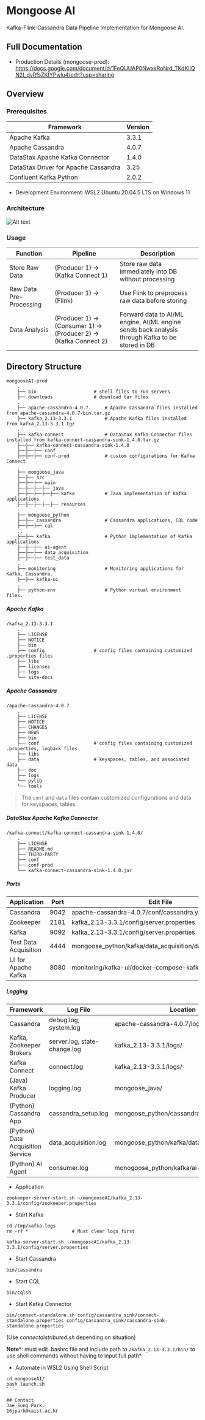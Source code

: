 # Mongoose AI
Kafka-Flink-Cassandra Data Pipeline Implementation for Mongoose AI.

## Full Documentation
* Production Details (mongoose-prod): https://docs.google.com/document/d/1FeQUUAP0NwxkRoNrd_TKdKlIQN2l_dvRfsZKIYPwlu4/edit?usp=sharing

## Overview

### Prerequisites
| Framework         | Version |
| ----------------- | ------------- |
| Apache Kafka      | 3.3.1  |
| Apache Cassandra  | 4.0.7  |
| DataStax Apache Kafka Connector | 1.4.0 |
| DataStax Driver for Apache Cassandra | 3.25 |
| Confluent Kafka Python | 2.0.2 |

* Development Environment: WSL2 Ubuntu 20.04.5 LTS on Windows 11

### Architecture
![Alt text](/architecture.jpg?raw=true "Data Pipeline Architecture")

### Usage
| Function | Pipeline | Description |
| -------- | -------- | ----------- |
| Store Raw Data | (Producer 1) → (Kafka Connect 1) | Store raw data immediately into DB without processing |
| Raw Data Pre-Processing | (Producer 1) → (Flink) | Use Flink to preprocess raw data before storing |
| Data Analysis | (Producer 1) → (Consumer 1) → (Producer 2) → (Kafka Connect 2) | Forward data to AI/ML engine, AI/ML engine sends back analysis through Kafka to be stored in DB |

## Directory Structure

```
mongooseAI-prod
    .
    ├── bin                     # shell files to run servers
    ├── downloads               # download tar files
    .
    ├── apache-cassandra-4.0.7      # Apache Cassandra files installed from apache-cassandra-4.0.7-bin.tar.gz
    ├── kafka_2.13-3.3.1            # Apache Kafka files installed from kafka_2.13-3.3.1.tgz
    .
    ├── kafka-connect               # DataStax Kafka Connector files installed from kafka-connect-cassandra-sink-1.4.0.tar.gz
    ├──├── kafka-connect-cassandra-sink-1.4.0
    ├──├──├── conf
    ├──├──├── conf-prod             # custom configurations for Kafka Connect
    .
    ├── mongoose_java
    ├──├── src
    ├──├──├── main
    ├──├──├──├── java
    ├──├──├──├──├── kafka           # Java implementation of Kafka applications
    ├──├──├──├──├── resources
    .
    ├── mongoose_python
    ├──├── cassandra                # Cassandra applications, CQL code
    ├──├──├── cql
    ..
    ├──├── kafka                    # Python implementation of Kafka applications
    ├──├──├── ai-agent
    ├──├──├── data_acquisition
    ├──├──├── test_data
    .
    ├── monitoring                  # Monitoring applications for Kafka, Cassandra.
    ├──├── kafka-ui
    .
    ├── python-env                  # Python virtual environment files.
```

##### Apache Kafka
```
/kafka_2.13-3.3.1
    .
    ├── LICENSE
    ├── NOTICE
    ├── bin                   
    ├── config                  # config files containing customized .properties files
    ├── libs                    
    ├── licenses
    ├── logs
    └── site-docs
```

##### Apache Cassandra
```
/apache-cassandra-4.0.7
    .
    ├── LICENSE
    ├── NOTICE
    ├── CHANGES
    ├── NEWS
    ├── bin                   
    ├── conf                    # config files containing customized .properties, logback files
    ├── libs                    
    ├── data                    # keyspaces, tables, and associated data
    ├── doc
    ├── logs
    └── pylib
    └── tools
```
> The `conf` and `data` files contain customized configurations and data for keyspaces, tables.

##### DataStax Apache Kafka Connector
```
/kafka-connect/kafka-connect-cassandra-sink-1.4.0/
    .
    ├── LICENSE
    ├── README.md
    ├── THIRD-PARTY
    ├── conf
    ├── conf-prod
    └── kafka-connect-cassandra-sink-1.4.0.jar
```

##### Ports
| Application | Port | Edit File |
| ----------- | ---- | --------- |
| Cassandra | 9042 | apache-cassandra-4.0.7/conf/cassandra.yaml |
| Zookeeper | 2181 | kafka_2.13-3.3.1/config/server.properties|
| Kafka | 9092 | kafka_2.13-3.3.1/config/server.properties |
| Test Data Acquisition | 4444 | mongoose_python/kafka/data_acquisition/data_acquisition.py |
| UI for Apache Kafka | 8080 | monitoring/kafka-ui/docker-compose-kafka-ui.yaml |

##### Logging
| Framework | Log File | Location |
| ----------- | ---- | --------- |
| Cassandra | debug.log, system.log | apache-cassandra-4.0.7/logs/ |
| Kafka, Zookeeper Brokers | server.log, state-change.log | kafka_2.13-3.3.1/logs/ |
| Kafka Connect | connect.log | kafka_2.13-3.3.1/logs/ |
| (Java) Kafka Producer | logging.log | mongoose_java/ |
| (Python) Cassandra App | cassandra_setup.log | mongoose_python/cassandra/logs/ |
| (Python) Data Acquisition Service | data_acquisition.log | mongoose_python/kafka/data_acquisition/logs/ |
| (Python) AI Agent | consumer.log | monogoose_python/kafka/ai-agent/logs/ |

* Application
```
zookeeper-server-start.sh ~/mongooseAI/kafka_2.13-3.3.1/config/zookeeper.properties
```

* Start Kafka
```
cd /tmp/kafka-logs
rm -rf *                # Must clear logs first

kafka-server-start.sh ~/mongooseAI/kafka_2.13-3.3.1/config/server.properties
```

* Start Cassandra
```
bin/cassandra
```

* Start CQL
```
bin/cqlsh
```

* Start Kafka Connector
```
bin/connect-standalone.sh config/cassandra_sink/connect-standalone.properties config/cassandra_sink/cassandra-sink-standalone.properties
```
(Use *connectdistributed.sh* depending on situation)

**Note***: must edit .bashrc file and include path to `/kafka_2.13-3.3.1/bin/` to use shell commands without having to input full path*

* Automate in WSL2 Using Shell Script
```
cd mongooseAI/
bash launch.sh
```-

## Contact
Jae Sung Park.
16jpark@kaist.ac.kr
